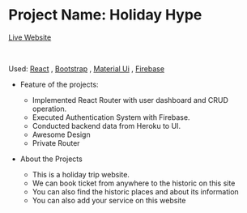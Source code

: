 # Project Name: Holiday Hype #
[Live Website](https://holiday-hype.web.app/)

<br/>

Used: [React](http://www.react.com/ ) ,  [Bootstrap](http://getbootstrap.com) , [Material Ui](http://mui.com) , [Firebase](http://firebase.com)
<br/>
* Feature of the projects:
    * Implemented React Router with user dashboard and CRUD operation.
    * Executed Authentication System with Firebase.
    * Conducted backend data from Heroku to UI.
    * Awesome Design
    * Private Router


* About the Projects
    * This is a holiday trip website.
    * We can book ticket from anywhere to the historic on this site
    * You can also find the historic places and about its information
    * You can also add your service on this website

